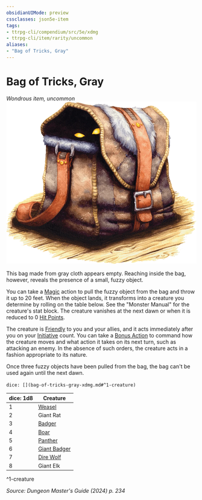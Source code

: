 ```yaml
---
obsidianUIMode: preview
cssclasses: json5e-item
tags:
- ttrpg-cli/compendium/src/5e/xdmg
- ttrpg-cli/item/rarity/uncommon
aliases: 
- "Bag of Tricks, Gray"
---
```

# Bag of Tricks, Gray
*Wondrous item, uncommon*  
![](Misc%20Files/CLI/compendium/items/img/bag-of-tricks.webp#right)


This bag made from gray cloth appears empty. Reaching inside the bag, however, reveals the presence of a small, fuzzy object.

You can take a [Magic](Misc%20Files/CLI/rules/actions.md#Magic) action to pull the fuzzy object from the bag and throw it up to 20 feet. When the object lands, it transforms into a creature you determine by rolling on the table below. See the "Monster Manual" for the creature's stat block. The creature vanishes at the next dawn or when it is reduced to 0 [Hit Points](Misc%20Files/CLI/rules/variant-rules/hit-points-xphb.md).

The creature is [Friendly](Misc%20Files/CLI/rules/variant-rules/friendly-attitude-xphb.md) to you and your allies, and it acts immediately after you on your [Initiative](Misc%20Files/CLI/rules/variant-rules/initiative-xphb.md) count. You can take a [Bonus Action](Misc%20Files/CLI/rules/variant-rules/bonus-action-xphb.md) to command how the creature moves and what action it takes on its next turn, such as attacking an enemy. In the absence of such orders, the creature acts in a fashion appropriate to its nature.

Once three fuzzy objects have been pulled from the bag, the bag can't be used again until the next dawn.

`dice: [](bag-of-tricks-gray-xdmg.md#^1-creature)`

| dice: 1d8 | Creature |
|-----------|----------|
| 1 | [Weasel](Misc%20Files/CLI/compendium/bestiary/beast/weasel-xmm.md) |
| 2 | Giant Rat |
| 3 | [Badger](Misc%20Files/CLI/compendium/bestiary/beast/badger-xmm.md) |
| 4 | [Boar](Misc%20Files/CLI/compendium/bestiary/beast/boar-xmm.md) |
| 5 | [Panther](Misc%20Files/CLI/compendium/bestiary/beast/panther-xmm.md) |
| 6 | [Giant Badger](Misc%20Files/CLI/compendium/bestiary/beast/giant-badger-xmm.md) |
| 7 | [Dire Wolf](Misc%20Files/CLI/compendium/bestiary/beast/dire-wolf-xmm.md) |
| 8 | Giant Elk |
^1-creature

*Source: Dungeon Master's Guide (2024) p. 234*